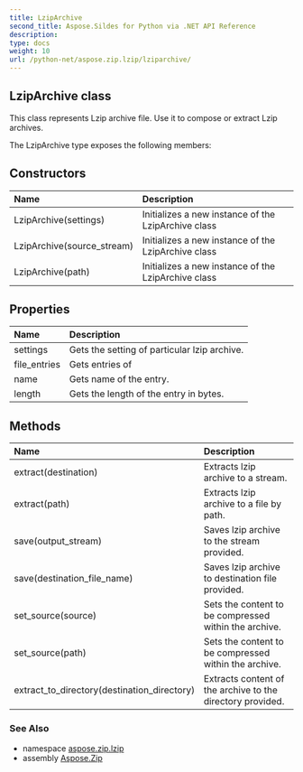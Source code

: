 ```yaml
---
title: LzipArchive
second_title: Aspose.Sildes for Python via .NET API Reference
description: 
type: docs
weight: 10
url: /python-net/aspose.zip.lzip/lziparchive/
---
```


## LzipArchive class

This class represents Lzip archive file. Use it to compose or extract Lzip archives.

The LzipArchive type exposes the following members:
## Constructors
| Name | Description |
| :- | :- |
|LzipArchive(settings)|Initializes a new instance of the LzipArchive class|
|LzipArchive(source_stream)|Initializes a new instance of the LzipArchive class|
|LzipArchive(path)|Initializes a new instance of the LzipArchive class|
## Properties
| Name | Description |
| :- | :- |
|settings|Gets the setting of particular lzip archive.|
|file_entries|Gets entries of|
|name|Gets name of the entry.|
|length|Gets the length of the entry in bytes.|
## Methods
| Name | Description |
| :- | :- |
|extract(destination)|Extracts lzip archive to a stream.|
|extract(path)|Extracts lzip archive to a file by path.|
|save(output_stream)|Saves lzip archive to the stream provided.|
|save(destination_file_name)|Saves lzip archive to destination file provided.|
|set_source(source)|Sets the content to be compressed within the archive.|
|set_source(path)|Sets the content to be compressed within the archive.|
|extract_to_directory(destination_directory)|Extracts content of the archive to the directory provided.|

### See Also

* namespace [aspose.zip.lzip](/zip/python-net/aspose.zip.lzip/)
* assembly [Aspose.Zip](/zip/python-net/)

